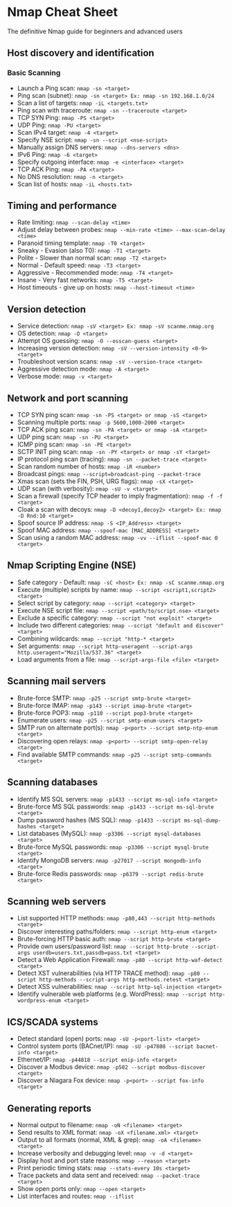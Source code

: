 # Nmap Cheat Sheet

The definitive Nmap guide for beginners and advanced users

## Host discovery and identification

### Basic Scanning

- Launch a Ping scan:
  `nmap -sn <target>`
- Ping scan (subnet):
  `nmap -sn <target> Ex: nmap -sn 192.168.1.0/24`
- Scan a list of targets:
  `nmap -iL <targets.txt>`
- Ping scan with traceroute:
  `nmap -sn --traceroute <target>`
- TCP SYN Ping:
  `nmap -PS <target>`
- UDP Ping:
  `nmap -PU <target>`
- Scan IPv4 target:
  `nmap -4 <target>`
- Specify NSE script:
  `nmap -sn --script <nse-script>`
- Manually assign DNS servers:
  `nmap --dns-servers <dns>`
- IPv6 Ping:
  `nmap -6 <target>`
- Specify outgoing interface:
  `nmap -e <interface> <target>`
- TCP ACK Ping:
  `nmap -PA <target>`
- No DNS resolution:
  `nmap -n <target>`
- Scan list of hosts:
  `nmap -iL <hosts.txt>`

## Timing and performance

- Rate limiting:
  `nmap --scan-delay <time>`
- Adjust delay between probes:
  `nmap --min-rate <time> --max-scan-delay <time>`
- Paranoid timing template:
  `nmap -T0 <target>`
- Sneaky - Evasion (also T0):
  `nmap -T1 <target>`
- Polite - Slower than normal scan:
  `nmap -T2 <target>`
- Normal - Default speed:
  `nmap -T3 <target>`
- Aggressive - Recommended mode:
  `nmap -T4 <target>`
- Insane - Very fast networks:
  `nmap -T5 <target>`
- Host timeouts - give up on hosts:
  `nmap --host-timeout <time>`

## Version detection

- Service detection:
  `nmap -sV <target> Ex: nmap -sV scanme.nmap.org`
- OS detection:
  `nmap -O <target>`
- Attempt OS guessing:
  `nmap -O --osscan-guess <target>`
- Increasing version detection:
  `nmap -sV --version-intensity <0-9> <target>`
- Troubleshoot version scans:
  `nmap -sV --version-trace <target>`
- Aggressive detection mode:
  `nmap -A <target>`
- Verbose mode:
  `nmap -v <target>`

## Network and port scanning

- TCP SYN ping scan:
  `nmap -sn -PS <target> or nmap -sS <target>`
- Scanning multiple ports:
  `nmap -p 5600,1000-2000 <target>`
- TCP ACK ping scan:
  `nmap -sn -PA <target> or nmap -sA <target>`
- UDP ping scan:
  `nmap -sn -PU <target>`
- ICMP ping scan:
  `nmap -sn -PE <target>`
- SCTP INIT ping scan:
  `nmap -sn -PY <target> or nmap -sY <target>`
- IP protocol ping scan (tracing):
  `nmap -sn --packet-trace <target>`
- Scan random number of hosts:
  `nmap -iR <number>`
- Broadcast pings:
  `nmap --script=broadcast-ping --packet-trace`
- Xmas scan (sets the FIN, PSH, URG flags):
  `nmap -sX <target>`
- UDP scan (with verbosity):
  `nmap -sU -v <target>`
- Scan a firewall (specify TCP header to imply fragmentation):
  `nmap -f -f <target>`
- Cloak a scan with decoys:
  `nmap -D <decoy1,decoy2> <target> Ex: nmap -D Rnd:10 <target>`
- Spoof source IP address:
  `nmap -S <IP_Address> <target>`
- Spoof MAC address:
  `nmap --spoof-mac [MAC_ADDRESS] <target>`
- Scan using a random MAC address:
  `nmap -vv --iflist --spoof-mac 0 <target>`

## Nmap Scripting Engine (NSE)

- Safe category - Default:
  `nmap -sC <host> Ex: nmap -sC scanme.nmap.org`
- Execute (multiple) scripts by name:
  `nmap --script <script1,script2> <target>`
- Select script by category:
  `nmap --script <category> <target>`
- Execute NSE script file:
  `nmap --script <path/to/script.nse> <target>`
- Exclude a specific category:
  `nmap --script "not exploit" <target>`
- Include two different categories:
  `nmap --script "default and discover" <target>`
- Combining wildcards:
  `nmap --script "http-* <target>`
- Set arguments:
  `nmap --script http-useragent --script-args http.useragent="Mozilla/537.36" <target>`
- Load arguments from a file:
  `nmap --script-args-file <file> <target>`

## Scanning mail servers

- Brute-force SMTP:
  `nmap -p25 --script smtp-brute <target>`
- Brute-force IMAP:
  `nmap -p143 --script imap-brute <target>`
- Brute-force POP3:
  `nmap -p110 --script pop3-brute <target>`
- Enumerate users:
  `nmap -p25 --script smtp-enum-users <target>`
- SMTP run on alternate port(s):
  `nmap -p<port> --script smtp-ntp-enum <target>`
- Discovering open relays:
  `nmap -p<port> --script smtp-open-relay <target>`
- Find available SMTP commands:
  `nmap -p25 --script smtp-commands <target>`

## Scanning databases

- Identify MS SQL servers:
  `nmap -p1433 --script ms-sql-info <target>`
- Brute-force MS SQL passwords:
  `nmap -p1433 --script ms-sql-brute <target>`
- Dump password hashes (MS SQL):
  `nmap -p1433 --script ms-sql-dump-hashes <target>`
- List databases (MySQL):
  `nmap -p3306 --script mysql-databases <target>`
- Brute-force MySQL passwords:
  `nmap -p3306 --script mysql-brute <target>`
- Identify MongoDB servers:
  `nmap -p27017 --script mongodb-info <target>`
- Brute-force Redis passwords:
  `nmap -p6379 --script redis-brute <target>`

## Scanning web servers

- List supported HTTP methods:
  `nmap -p80,443 --script http-methods <target>`
- Discover interesting paths/folders:
  `nmap --script http-enum <target>`
- Brute-forcing HTTP basic auth:
  `nmap --script http-brute <target>`
- Provide own users/password list:
  `nmap --script http-brute --script-args userdb=users.txt,passdb=pass.txt <target>`
- Detect a Web Application Firewall:
  `nmap -p80 --script http-waf-detect <target>`
- Detect XST vulnerabilities (via HTTP TRACE method):
  `nmap -p80 --script http-methods --script-args http-methods.retest <target>`
- Detect XSS vulnerabilities:
  `nmap --script http-sql-injection <target>`
- Identify vulnerable web platforms (e.g. WordPress):
  `nmap --script http-wordpress-enum <target>`

## ICS/SCADA systems

- Detect standard (open) ports:
  `nmap -sU -p<port-list> <target>`
- Control system ports (BACnet/IP):
  `nmap -sU -p47808 --script bacnet-info <target>`
- Ethernet/IP:
  `nmap -p44818 --script enip-info <target>`
- Discover a Modbus device:
  `nmap -p502 --script modbus-discover <target>`
- Discover a Niagara Fox device:
  `nmap -p<port> --script fox-info <target>`

## Generating reports

- Normal output to filename:
  `nmap -oN <filename> <target>`
- Send results to XML format:
  `nmap -oX <filename.xml> <target>`
- Output to all formats (normal, XML & grep):
  `nmap -oA <filename> <target>`
- Increase verbosity and debugging level:
  `nmap -v -d <target>`
- Display host and port state reasons:
  `nmap --reason <target>`
- Print periodic timing stats:
  `nmap --stats-every 10s <target>`
- Trace packets and data sent and received:
  `nmap --packet-trace <target>`
- Show open ports only:
  `nmap --open <target>`
- List interfaces and routes:
  `nmap --iflist`
